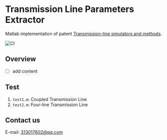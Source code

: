 # Transmission Line Parameters Extractor

Matlab implementation of patent [Transmission-line simulators and methods](https://patents.google.com/patent/US8892414B1/en).

![CI](https://github.com/grwei/transmission-line-params-extractor/workflows/CI/badge.svg?branch=master)

## Overview

- [ ] add content

## Test

1. `test1.m`: Coupled Transmission Line
1. `test2.m`: Four-line Transmission Line

## Contact us

E-mail: 313017602@qq.com
